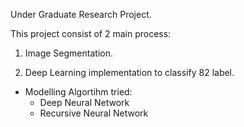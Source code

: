 Under Graduate Research Project.


This project consist of 2 main process:


1. Image Segmentation.


2. Deep Learning implementation to classify 82 label.
  - Modelling Algortihm tried:
    - Deep Neural Network
    - Recursive Neural Network
